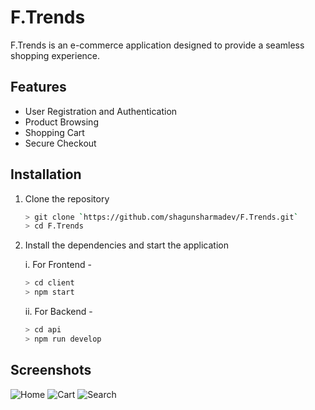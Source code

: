 # F.Trends
F.Trends is an e-commerce application designed to provide a seamless shopping experience. 

## Features

- User Registration and Authentication
- Product Browsing
- Shopping Cart
- Secure Checkout

## Installation
1. Clone the repository
   ```bash
   > git clone `https://github.com/shagunsharmadev/F.Trends.git`
   > cd F.Trends
   ```
2. Install the dependencies and start the application
   
   i. For Frontend -
     ```bash
     > cd client
     > npm start
     ```
   ii. For Backend -
     ```bash
     > cd api
     > npm run develop

## Screenshots
![Home](https://github.com/shagunsharmadev/F.Trends/assets/111282048/3d28e74f-08ee-456c-85f6-88d15b4098c0)
![Cart](https://github.com/shagunsharmadev/F.Trends/assets/111282048/f99d05cd-4ac7-4374-9ea8-2c7af3966e7d)
![Search](https://github.com/shagunsharmadev/F.Trends/assets/111282048/e4e4fa33-d8cc-412f-b21c-31f368b3f768)

   
